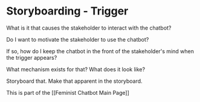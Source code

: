 # Storyboarding - Trigger

What is it that causes the stakeholder to interact with the chatbot?

Do I want to motivate the stakeholder to use the chatbot? 

If so, how do I keep the chatbot in the front of the stakeholder's mind when the trigger appears? 

What mechanism exists for that? What does it look like?

Storyboard that. Make that apparent in the storyboard.

This is part of the [[Feminist Chatbot Main Page]]